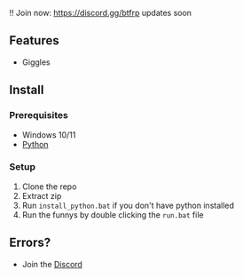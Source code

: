‼️ Join now: https://discord.gg/btfrp
updates soon


## Features

-   Giggles

## Install

### Prerequisites

-   Windows 10/11
-   [Python](https://www.python.org/downloads/release/python-3109/)

### Setup

1. Clone the repo
2. Extract zip
3. Run `install_python.bat` if you don't have python installed
4. Run the funnys by double clicking the `run.bat` file

## Errors?

-   Join the [Discord](https://discord.gg/btfrp)
